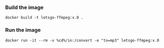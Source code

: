 ### Build the image

`
docker build -t letsgo-ffmpeg:x.0 .
`

### Run the image

`
docker run -it --rm -v %cd%/in:/convert -e "to=mp3" letsgo-ffmpeg:x.0
`
